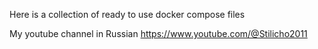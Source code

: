 Here is a collection of ready to use docker compose files 

My youtube channel in Russian https://www.youtube.com/@Stilicho2011
